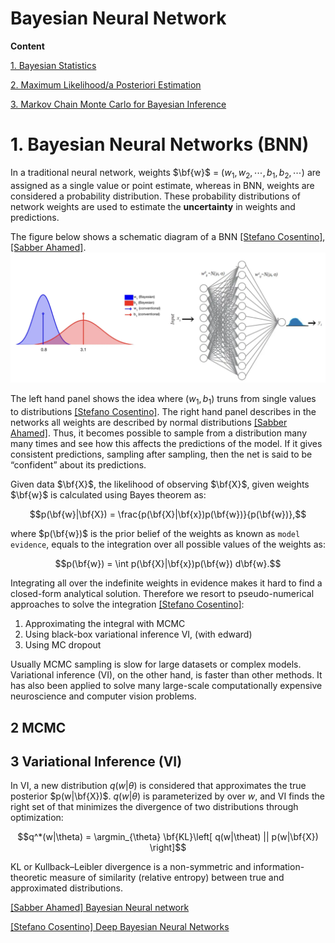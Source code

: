 # Bayesian Neural Network

**Content**

[1. Bayesian Statistics](https://github.com/HsiangHung/MachineLearningNote/tree/master/Bayesian%20and%20MCMC#1-bayesian-statistics)

[2. Maximum Likelihood/a Posteriori Estimation](https://github.com/HsiangHung/MachineLearningNote/tree/master/Bayesian%20and%20MCMC#2-maximum-likelihooda-posteriori-estimation)


[3. Markov Chain Monte Carlo for Bayesian Inference](https://github.com/HsiangHung/MachineLearningNote/tree/master/Bayesian%20and%20MCMC#3-markov-chain-monte-carlo-for-bayesian-inference)



# 1. Bayesian Neural Networks (BNN)


In a traditional neural network, weights $\bf{w}$ = $(w_1, w_2, \cdots, b_1, b_2, \cdots)$ are assigned as a single value or point estimate, whereas in BNN, weights are considered a probability distribution. These probability distributions of network weights are used to estimate the **uncertainty** in weights and predictions. 

The figure below shows a schematic diagram of a BNN [[Stefano Cosentino]][Deep Bayesian Neural Networks], [[Sabber Ahamed]][Bayesian Neural network].
![](images/weight_distribution.png)

The left hand panel shows the idea where $(w_1, b_1)$ truns from single values to distributions [[Stefano Cosentino]][Deep Bayesian Neural Networks]. The right hand panel describes in the networks all weights are described by normal distributions [[Sabber Ahamed]][Bayesian Neural network]. Thus, it becomes possible to sample from a distribution many many times and see how this affects the predictions of the model. If it gives consistent predictions, sampling after sampling, then the net is said to be “confident” about its predictions.

Given data $\bf{X}$, the likelihood of observing $\bf{X}$, given weights $\bf{w}$ is calculated using Bayes theorem as:

$$p(\bf{w}|\bf{X}) = \frac{p(\bf{X}|\bf{x})p(\bf{w})}{p(\bf{w})},$$

where $p(\bf{w})$ is the prior belief of the weights as known as `model evidence`, equals to the integration over all possible values of the weights as:

$$p(\bf{w}) = \int p(\bf{X}|\bf{x})p(\bf{w}) d\bf{w}.$$

Integrating all over the indefinite weights in evidence makes it hard to find a closed-form analytical solution. Therefore we resort to pseudo-numerical approaches to solve the integration [[Stefano Cosentino]][Deep Bayesian Neural Networks]:

1. Approximating the integral with MCMC
2. Using black-box variational inference VI, (with edward)
3. Using MC dropout

Usually MCMC sampling is slow for large datasets or complex models. Variational inference (VI), on the other hand, is faster than other methods. It has also been applied to solve many large-scale computationally expensive neuroscience and computer vision problems.


## 2 MCMC

## 3 Variational Inference (VI)

In VI, a new distribution $q(w|\theta)$ is considered that approximates the true posterior $p(w|\bf{X})$. $q(w|\theta)$ is parameterized by over $w$, and VI finds the right set of that minimizes the divergence of two distributions through optimization:

$$q^*(w|\theta) = \argmin_{\theta} \bf{KL}\left[ q(w|\theat) || p(w|\bf{X}) \right]$$

KL or Kullback–Leibler divergence is a non-symmetric and information-theoretic measure of similarity (relative entropy) between true and approximated distributions. 



[Bayesian Neural network]: https://towardsdatascience.com/bayesian-neural-network-7041dd09f2cc
[[Sabber Ahamed] Bayesian Neural network](https://towardsdatascience.com/bayesian-neural-network-7041dd09f2cc)



[Deep Bayesian Neural Networks]: https://stefano-cosentino.medium.com/deep-bayesian-neural-networks-952763a9537
[[Stefano Cosentino] Deep Bayesian Neural Networks](https://stefano-cosentino.medium.com/deep-bayesian-neural-networks-952763a9537)



